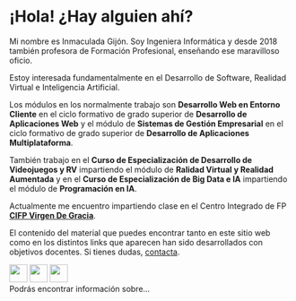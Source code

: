 # ¡Hola! ¿Hay alguien ahí?

Mi nombre es Inmaculada Gijón. Soy Ingeniera Informática y desde 2018 también profesora de Formación Profesional, enseñando ese maravilloso oficio.

Estoy interesada fundamentalmente en el Desarrollo de Software, Realidad Virtual e Inteligencia Artificial.

Los módulos en los normalmente trabajo son **Desarrollo Web en Entorno Cliente** en el ciclo formativo de grado superior de **Desarrollo de Aplicaciones Web** y el módulo de **Sistemas de Gestión Empresarial** en el ciclo formativo de grado superior de **Desarrollo de Aplicaciones Multiplataforma**.

También trabajo en el **Curso de Especialización de Desarrollo de Videojuegos y RV** impartiendo el módulo de **Ralidad Virtual y Realidad Aumentada** y en el **Curso de Especialización de Big Data e IA** impartiendo el módulo de **Programación en IA**.

Actualmente me encuentro impartiendo clase en el Centro Integrado de FP [**CIFP Virgen De Gracia**](https://cifpvirgendegracia.com/).

El contenido del material que puedes encontrar tanto en este sitio web como en los distintos links que aparecen han sido desarrollados con objetivos docentes. Si tienes dudas, [contacta](mailto:iigc28@educastillalamancha.es).

<a href="https://github.com/igijon"><img src="../../img/rrss/github.png" width="32" height="32"></a>
<a href="https://www.linkedin.com/in/inmaculada-gij%C3%B3n-cardos-38651656"><img src="../../img/rrss/linkedin.png" width="32" height="32"></a>
<a href="https://www.youtube.com/@inmagijoncardos"><img src="../../img/rrss/youtube.png" width="32" height="32"></a>
<br>
Podrás encontrar información sobre...

```{tableofcontents}
```